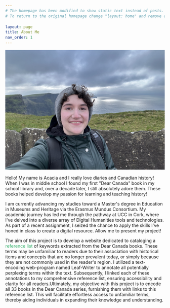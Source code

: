 ```yaml
---
# The homepage has been modified to show static text instead of posts.
# To return to the original homepage change "layout: home" and remove all other content.

layout: page
title: About Me
nav_order: 1
---
```

<style>
 a:link {
  color: mediumSeaGreen;
  background-color: transparent;
  text-decoration: none;
}
  a:visited {
  color: darkSeaGreen;
  background-color: transparent;
  text-decoration: none;
}
a:hover {
  color: darkSeaGreen;
  background-color: transparent;
  text-decoration: underline;
}
a:active {
  color: red;
  background-color: transparent;
  text-decoration: underline;
}
</style> 
<img src="/images/dcp profile photo.jpeg">

Hello! My name is Acacia and I really love diaries and Canadian history! When I was in middle school I found my first "Dear Canada" book in my school library and, over a decade later, I still absolutely adore them. These books helped develop my passion for learning and teaching history! 

I am currently advancing my studies toward a Master's degree in Education in Museums and Heritage via the Erasmus Mundus Consortium. My academic journey has led me through the pathway at UCC in Cork, where I've delved into a diverse array of Digital Humanities tools and technologies. As part of a recent assignment, I seized the chance to apply the skills I've honed in class to create a digital resource. Allow me to present my project!

The aim of this project is to develop a website dedicated to cataloging a <a href="https://likethetree.github.io/reference/">reference list</a> of keywords extracted from the Dear Canada books. These terms may be unfamiliar to readers due to their association with historical items and concepts that are no longer prevalent today, or simply because they are not commonly used in the reader's region. I utilized a text-encoding web-program named Leaf-Writer to annotate all potentially perplexing terms within the text. Subsequently, I linked each of these annotations to my comprehensive reference list, ensuring accessibility and clarity for all readers.Ultimately, my objective with this project is to encode all 33 books in the Dear Canada series, furnishing them with links to this reference list. This will facilitate effortless access to unfamiliar terms, thereby aiding individuals in expanding their knowledge and understanding.
